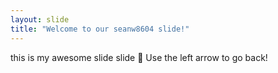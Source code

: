 ```yaml
---
layout: slide
title: "Welcome to our seanw8604 slide!"
---
```

this is my awesome slide slide :tada:
Use the left arrow to go back!
